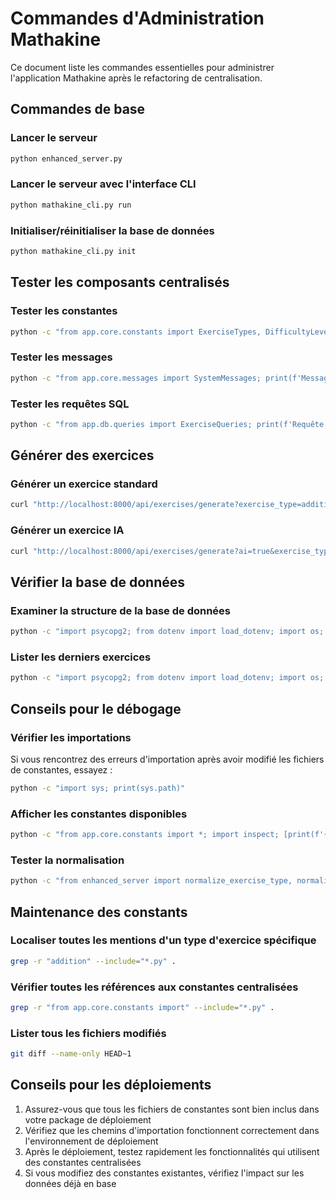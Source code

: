 # Commandes d'Administration Mathakine

Ce document liste les commandes essentielles pour administrer l'application Mathakine après le refactoring de centralisation.

## Commandes de base

### Lancer le serveur
```bash
python enhanced_server.py
```

### Lancer le serveur avec l'interface CLI
```bash
python mathakine_cli.py run
```

### Initialiser/réinitialiser la base de données
```bash
python mathakine_cli.py init
```

## Tester les composants centralisés

### Tester les constantes
```bash
python -c "from app.core.constants import ExerciseTypes, DifficultyLevels; print(f'Types d\'exercices: {ExerciseTypes.ALL_TYPES}\\nNiveaux de difficulté: {DifficultyLevels.ALL_LEVELS}')"
```

### Tester les messages
```bash
python -c "from app.core.messages import SystemMessages; print(f'Message d\'erreur: {SystemMessages.ERROR_EXERCISE_NOT_FOUND}')"
```

### Tester les requêtes SQL
```bash
python -c "from app.db.queries import ExerciseQueries; print(f'Requête de création de table: {ExerciseQueries.CREATE_TABLE}')"
```

## Générer des exercices

### Générer un exercice standard
```bash
curl "http://localhost:8000/api/exercises/generate?exercise_type=addition&difficulty=padawan"
```

### Générer un exercice IA
```bash
curl "http://localhost:8000/api/exercises/generate?ai=true&exercise_type=multiplication&difficulty=chevalier"
```

## Vérifier la base de données

### Examiner la structure de la base de données
```bash
python -c "import psycopg2; from dotenv import load_dotenv; import os; load_dotenv(); conn = psycopg2.connect(os.environ.get('DATABASE_URL')); cursor = conn.cursor(); cursor.execute('SELECT table_name FROM information_schema.tables WHERE table_schema = \\'public\\' ORDER BY table_name;'); [print(row[0]) for row in cursor.fetchall()]; conn.close()"
```

### Lister les derniers exercices
```bash
python -c "import psycopg2; from dotenv import load_dotenv; import os; load_dotenv(); conn = psycopg2.connect(os.environ.get('DATABASE_URL')); cursor = conn.cursor(); cursor.execute('SELECT id, title, exercise_type, difficulty FROM exercises ORDER BY id DESC LIMIT 10;'); [print(row) for row in cursor.fetchall()]; conn.close()"
```

## Conseils pour le débogage

### Vérifier les importations
Si vous rencontrez des erreurs d'importation après avoir modifié les fichiers de constantes, essayez :
```bash
python -c "import sys; print(sys.path)"
```

### Afficher les constantes disponibles
```bash
python -c "from app.core.constants import *; import inspect; [print(f'{name}: {value}') for name, value in inspect.getmembers(sys.modules[__name__]) if not name.startswith('_') and not inspect.ismodule(value)]"
```

### Tester la normalisation
```bash
python -c "from enhanced_server import normalize_exercise_type, normalize_difficulty; print(f'Normalisation de \"addition\": {normalize_exercise_type(\"addition\")}\\nNormalisation de \"initie\": {normalize_difficulty(\"initie\")}')"
```

## Maintenance des constants

### Localiser toutes les mentions d'un type d'exercice spécifique
```bash
grep -r "addition" --include="*.py" .
```

### Vérifier toutes les références aux constantes centralisées
```bash
grep -r "from app.core.constants import" --include="*.py" .
```

### Lister tous les fichiers modifiés
```bash
git diff --name-only HEAD~1
```

## Conseils pour les déploiements

1. Assurez-vous que tous les fichiers de constantes sont bien inclus dans votre package de déploiement
2. Vérifiez que les chemins d'importation fonctionnent correctement dans l'environnement de déploiement
3. Après le déploiement, testez rapidement les fonctionnalités qui utilisent des constantes centralisées
4. Si vous modifiez des constantes existantes, vérifiez l'impact sur les données déjà en base 